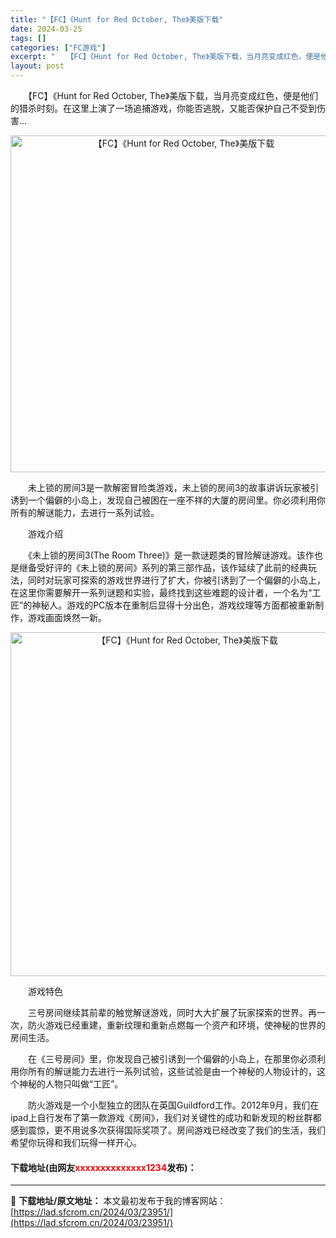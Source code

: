 ```yaml
---
title: "【FC】《Hunt for Red October, The》美版下载"
date: 2024-03-25
tags: []
categories: ["FC游戏"]
excerpt: "　　【FC】《Hunt for Red October, The》美版下载，当月亮变成红色，便是他们的猎杀时刻。在这里上演了一场追捕游戏，你能否逃脱，又能否保护自己不受到伤害... 　　未上锁的房间3是一款解密冒险类游戏，未上锁的房间3的故事讲诉玩家被引诱到一个偏僻的小岛上，发现自己被困在一座不祥的&hellip;"
layout: post
---
```


 <p>　　【FC】《Hunt for Red October, The》美版下载，当月亮变成红色，便是他们的猎杀时刻。在这里上演了一场追捕游戏，你能否逃脱，又能否保护自己不受到伤害...</p> <p align="center"><img align="" border="0" src="https://lad.sfcrom.cn/wp-content/uploads/2024/03/20240325_6601931fc8b37.png" width="539" alt="【FC】《Hunt for Red October, The》美版下载" /></p> <p>　　未上锁的房间3是一款解密冒险类游戏，未上锁的房间3的故事讲诉玩家被引诱到一个偏僻的小岛上，发现自己被困在一座不祥的大厦的房间里。你必须利用你所有的解谜能力，去进行一系列试验。</p> <p>　　游戏介绍</p> <p>　　《未上锁的房间3(The Room Three)》是一款谜题类的冒险解谜游戏。该作也是继备受好评的《未上锁的房间》系列的第三部作品，该作延续了此前的经典玩法，同时对玩家可探索的游戏世界进行了扩大，你被引诱到了一个偏僻的小岛上，在这里你需要解开一系列谜题和实验，最终找到这些难题的设计者，一个名为&ldquo;工匠&rdquo;的神秘人。游戏的PC版本在重制后显得十分出色，游戏纹理等方面都被重新制作，游戏画面焕然一新。</p> <p align="center"><img align="" border="0" src="https://lad.sfcrom.cn/wp-content/uploads/2024/03/20240325_66019320aed42.png" width="550" alt="【FC】《Hunt for Red October, The》美版下载" /></p> <p>　　游戏特色</p> <p>　　三号房间继续其前辈的触觉解谜游戏，同时大大扩展了玩家探索的世界。再一次，防火游戏已经重建，重新纹理和重新点燃每一个资产和环境，使神秘的世界的房间生活。</p> <p>　　在《三号房间》里，你发现自己被引诱到一个偏僻的小岛上，在那里你必须利用你所有的解谜能力去进行一系列试验，这些试验是由一个神秘的人物设计的，这个神秘的人物只叫做&ldquo;工匠&rdquo;。</p> <p>　　防火游戏是一个小型独立的团队在英国Guildford工作。2012年9月，我们在ipad上自行发布了第一款游戏《房间》，我们对关键性的成功和新发现的粉丝群都感到震惊，更不用说多次获得国际奖项了。房间游戏已经改变了我们的生活，我们希望你玩得和我们玩得一样开心。</p> <p><h4>下载地址(由网友<font color="red">xxxxxxxxxxxxxx1234</font>发布)：</h4></p> 

---
📖 **下载地址/原文地址：** 本文最初发布于我的博客网站：[https://lad.sfcrom.cn/2024/03/23951/](https://lad.sfcrom.cn/2024/03/23951/)

